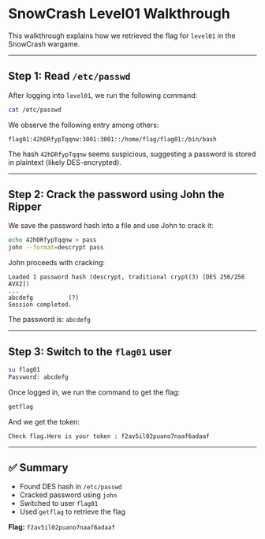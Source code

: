 # SnowCrash Level01 Walkthrough

This walkthrough explains how we retrieved the flag for `level01` in the SnowCrash wargame.

---

## Step 1: Read `/etc/passwd`

After logging into `level01`, we run the following command:

```bash
cat /etc/passwd
```

We observe the following entry among others:

```
flag01:42hDRfypTqqnw:3001:3001::/home/flag/flag01:/bin/bash
```

The hash `42hDRfypTqqnw` seems suspicious, suggesting a password is stored in plaintext (likely DES-encrypted).

---

## Step 2: Crack the password using John the Ripper

We save the password hash into a file and use John to crack it:

```bash
echo 42hDRfypTqqnw > pass
john --format=descrypt pass
```

John proceeds with cracking:

```
Loaded 1 password hash (descrypt, traditional crypt(3) [DES 256/256 AVX2])
...
abcdefg          (?)     
Session completed.
```

The password is: `abcdefg`

---

## Step 3: Switch to the `flag01` user

```bash
su flag01
Password: abcdefg
```

Once logged in, we run the command to get the flag:

```bash
getflag
```

And we get the token:

```
Check flag.Here is your token : f2av5il02puano7naaf6adaaf
```

---

## ✅ Summary

- Found DES hash in `/etc/passwd`
- Cracked password using `john`
- Switched to user `flag01`
- Used `getflag` to retrieve the flag

**Flag:** `f2av5il02puano7naaf6adaaf`